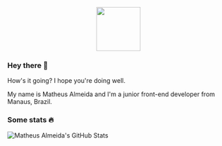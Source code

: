 <p align="center">
  <a href="https://mutheusalmeida.github.io/">
    <img src="https://raw.githubusercontent.com/mutheusalmeida/mutheusalmeida/master/matheus-almeida-logo.svg" width="100px">
  </a>
</p>

### Hey there 👋

How's it going? I hope you're doing well.

My name is Matheus Almeida and I'm a junior front-end developer from Manaus, Brazil.

### Some stats 🔥

![Matheus Almeida's GitHub Stats](https://github-readme-stats.vercel.app/api?username=mutheusalmeida&show_icons=true&theme=graywhite&border_color=000&disable_animations=true&hide_rank=true)
